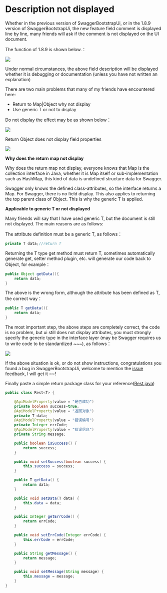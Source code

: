 # Description not displayed
Whether in the previous version of SwaggerBootstrapUi, or in the 1.8.9 version of SwaggerBootstrapUi, the new feature field comment is displayed line by line, many friends will ask if the comment is not displayed on the UI document.

The function of 1.8.9 is shown below.：

![](/knife4j/images/nf2.png)

Under normal circumstances, the above field description will be displayed whether it is debugging or documentation (unless you have not written an explanation)

There are two main problems that many of my friends have encountered here:

- Return to Map|Object why not display
- Use generic T or not to display

Do not display the effect may be as shown below：

![](images/nf1.jpg)

Return Object does not display field properties

![](/knife4j/images/nf3.png)



**Why does the return map not display**

Why does the return map not display, everyone knows that Map is the collection interface in Java, whether it is Map itself or sub-implementation such as HashMap, this kind of data is undefined structure data for Swagger.

Swagger only knows the defined class-attributes, so the interface returns a Map. For Swagger, there is no field display. This also applies to returning the top parent class of Object. This is why the generic T is applied.

**Applicable to generic T or not displayed**

Many friends will say that I have used generic T, but the document is still not displayed. The main reasons are as follows:

The attribute definition must be a generic T, as follows：

```java
private T data;//return T
```

Returning the T type get method must return T, sometimes automatically generate get, setter method plugin, etc. will generate our code back to Object, for example：

```java
public Object getData(){
    return data;
}
```

The above is the wrong form, although the attribute has been defined as T, the correct way：

```java
public T getData(){
    return data;
}
```

The most important step, the above steps are completely correct, the code is no problem, but ui still does not display attributes, you must strongly specify the generic type in the interface layer (may be Swagger requires us to write code to be standardized ~~~), as follows：

![](/knife4j/images/nf4.png)

If the above situation is ok, or do not show instructions, congratulations you found a bug in SwaggerBootstrapUi, welcome to mention the [issue](https://gitee.com/xiaoym/swagger-bootstrap-ui/issues) feedback, I will get it ~~!

Finally paste a simple return package class for your reference([Rest.java](https://gitee.com/xiaoym/swagger-bootstrap-ui-demo/blob/master/swagger-bootstrap-ui-demo/src/main/java/com/swagger/bootstrap/ui/demo/common/Rest.java?tdsourcetag=s_pctim_aiomsg))

```java
public class Rest<T> {

    @ApiModelProperty(value = "是否成功")
    private boolean success=true;
    @ApiModelProperty(value = "返回对象")
    private T data;
    @ApiModelProperty(value = "错误编号")
    private Integer errCode;
    @ApiModelProperty(value = "错误信息")
    private String message;

    public boolean isSuccess() {
        return success;
    }

    public void setSuccess(boolean success) {
        this.success = success;
    }

    public T getData() {
        return data;
    }

    public void setData(T data) {
        this.data = data;
    }

    public Integer getErrCode() {
        return errCode;
    }

    public void setErrCode(Integer errCode) {
        this.errCode = errCode;
    }

    public String getMessage() {
        return message;
    }

    public void setMessage(String message) {
        this.message = message;
    }
}
```


 
 
 